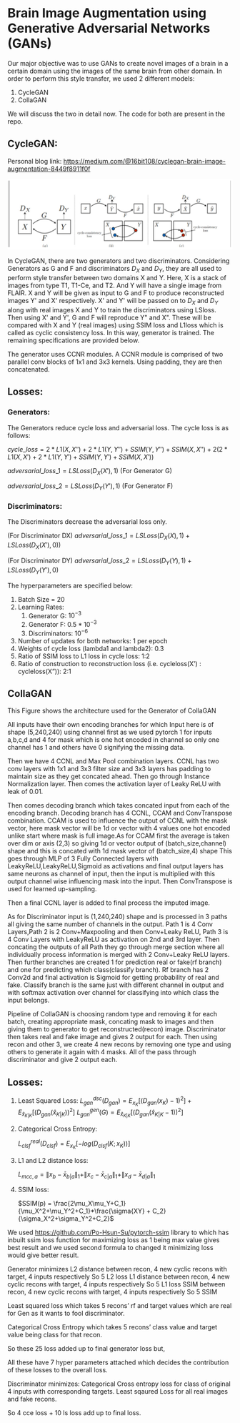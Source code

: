 # Brain Image Augmentation using Generative Adversarial Networks (GANs)

Our major objective was to use GANs to create novel images of a brain in a certain domain using the images of the same brain from other domain. In order to perform this style transfer, we used 2 different models:
1. CycleGAN
2. CollaGAN

We will discuss the two in detail now. The code for both are present in the repo.

## CycleGAN: 
Personal blog link: https://medium.com/@16bit108/cyclegan-brain-image-augmentation-8449f8911f0f

![Image CycleGAN Architecture](./img/cyclegan_arch.png)

In CycleGAN, there are two generators and two discriminators. Considering Generators as G and F and discriminators $`D_X`$ and $`D_Y`$, they are all used to perform style transfer between two domains X and Y. Here, X is a stack of images from type T1, T1-Ce, and T2. And Y will have a single image from FLAIR. X and Y will be given as input to G and F to produce reconstructed images Y' and X' respectively. X' and Y' will be passed on to $`D_X`$ and $`D_Y`$ along with real images X and Y to train the discriminators using LSloss. Then using X' and Y', G and F will reproduce Y" and X". These will be compared with X and Y (real images) using SSIM loss and L1loss which is called as cyclic consistency loss. In this way, generator is trained. The remaining specifications are provided below.

The generator uses CCNR modules. A CCNR module is comprised of two parallel conv blocks of 1x1 and 3x3 kernels. Using padding, they are then concatenated.

## Losses:

### Generators:
The Generators reduce cycle loss and adversarial loss. The cycle loss is as follows:

  $`cycle\_loss=2*L1(X,X'')+2*L1(Y,Y'')+SSIM(Y,Y'')+SSIM(X,X'')+2(2*L1(X,X')+2*L1(Y,Y')+SSIM(Y,Y')+SSIM(X,X'))`$

  $`adversarial\_loss\_1=LSLoss(D_X(X'),1)`$ (For Generator G)
  
  $`adversarial\_loss\_2=LSLoss(D_Y(Y'),1)`$ (For Generator F)

### Discriminators:
The Discriminators decrease the adversarial loss only.

  (For Discriminator DX)
  $`adversarial\_loss\_1=LSLoss(D_X(X),1)+LSLoss(D_X(X'),0))`$
  
  (For Discriminator DY)
  $`adversarial\_loss\_2=LSLoss(D_Y(Y),1)+LSLoss(D_Y(Y'),0)`$ 

The hyperparameters are specified below:
1. Batch Size = 20
2. Learning Rates:
   1. Generator G: $`10^{-3}`$
   2. Generator F: $`0.5 * 10^{-3}`$
   3. Discriminators: $`10^{-6}`$
3. Number of updates for both networks: 1 per epoch
4. Weights of cycle loss (lambda1 and lambda2): 0.3
5. Ratio of SSIM loss to L1 loss in cycle loss: 1:2
6. Ratio of construction to reconstruction loss (i.e. cycleloss(X’) : cycleloss(X”)): 2:1

## CollaGAN

This Figure shows the architecture used for the Generator of CollaGAN

All inputs have their own encoding branches for which Input here is of shape (5,240,240) using channel first as we used pytorch 1 for inputs a,b,c,d and 4 for mask which is one hot encoded in channel so only one channel has 1 and others have 0 signifying the missing data.

Then we have 4 CCNL and Max Pool combination layers. CCNL has two conv layers with 1x1 and 3x3 filter size and 3x3 layers has padding to maintain size as they get concated ahead. Then go through Instance Normalization layer. Then comes the activation layer of Leaky ReLU with leak of 0.01.

Then comes decoding branch which takes concated input from each of the encoding branch. Decoding branch has 4 CCNL, CCAM and ConvTranspose combination. CCAM is used to influence the output of CCNL with the mask vector, here mask vector will be 1d or vector with 4 values one hot encoded unlike start where mask is full image.As for CCAM first the average is taken over dim or axis (2,3) so giving 1d or vector output of (batch_size,channel) shape and this is concated with 1d mask vector of (batch_size,4) shape This goes through MLP of 3 Fully Connected layers with LeakyReLU,LeakyReLU,Sigmoid as activations and final output layers has same neurons as channel of input, then the input is multiplied with this output channel wise influencing mask into the input. Then ConvTranspose is used for learned up-sampling.

Then a final CCNL layer is added to final process the imputed image.

As for Discriminator input is (1,240,240) shape and is processed in 3 paths all giving the same number of channels in the output. Path 1 is 4 Conv Layers,Path 2 is 2 Conv+Maxpooling and then Conv+Leaky ReLU, Path 3 is 4 Conv Layers with LeakyReLU as activation on 2nd and 3rd layer. Then concating the outputs of all Path they go through merge section where all individually process information is merged with 2 Conv+Leaky ReLU layers. Then further branches are created 1 for prediction real or fake(rf branch) and one for predicting which class(classify branch). Rf branch has 2 Conv2d and final activation is Sigmoid for getting probability of real and fake. Classify branch is the same just with different channel in output and with softmax activation over channel for classifying into which class the input belongs.

Pipeline of CollaGAN is choosing random type and removing it for each batch, creating appropriate mask, concating mask to images and then giving them to generator to get reconstructed(recon) image. Discriminator then takes real and fake image and gives 2 output for each. Then using recon and other 3, we create 4 new recons by removing one type and using others to generate it again with 4 masks. All of the pass through discriminator and give 2 output each.

## Losses:
1. Least Squared Loss:
   $`L^{dsc}_{gan}(D_{gan})=E_{x_K}[(D_{gan}(x_K)-1)^2] + E_{\hat{x}_{K|K}}[(D_{gan}(\hat{x}_{K|K}))^2]`$
   $`L^{gen}_{gan}(G) = E_{\hat{x}_{K|K}}[(D_{gan}(\hat{x}_{K|K}-1))^2]`$
2. Categorical Cross Entropy:

   $`L^{real}_{clsf}(D_{clsf}) = E_{x_K}[-log(D_{clsf}(K;x_K))]`$
3. L1 and L2 distance loss:

   $`L_{mcc,a} = \|x_b - \bar{x}_{b|a}\|_1 + \|x_c - \bar{x}_{c|a}\|_1 + \|x_d - \bar{x}_{d|a}\|_1`$
5. SSIM loss:

   $`SSIM(p) = \frac{2\mu_X\mu_Y+C_1}{\mu_X^2+\mu_Y^2+C_1}*\frac{\sigma{XY} + C_2}{\sigma_X^2+\sigma_Y^2+C_2}`$

We used https://github.com/Po-Hsun-Su/pytorch-ssim library to which has inbuilt ssim loss function for maximizing loss as 1 being max value gives best result and we used second formula to changed it minimizing loss would give better result. 

Generator minimizes
L2 distance between recon, 4 new cyclic recons with target, 4 inputs respectively
So 5 L2 loss
L1 distance between recon, 4 new cyclic recons with target, 4 inputs respectively
So 5 L1 loss
SSIM between recon, 4 new cyclic recons with target, 4 inputs respectively
So 5 SSIM

Least squared loss which takes 5 recons’ rf and target values which are real for Gen as it wants to fool discriminator.

Categorical Cross Entropy which takes 5 recons’ class value and target value being class for that recon.

So these 25 loss added up to final generator loss but,

All these have 7 hyper parameters attached which decides the contribution of these losses to the overall loss.

Discriminator minimizes:
Categorical Cross entropy loss for class of original 4 inputs with corresponding targets. Least sqaured Loss for all real images and fake recons.

So 4 cce loss + 10 ls loss add up to final loss.
